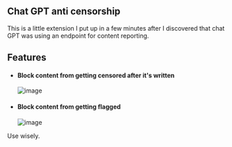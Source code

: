 ## Chat GPT anti censorship
This is a little extension I put up in a few minutes after I discovered that chat GPT was using an endpoint for content reporting.

## Features
* #### Block content from getting censored after it's written
  ![image](https://user-images.githubusercontent.com/66485277/209876744-15a01872-6bd0-4e6d-8fac-e949704fc60c.png)

* #### Block content from getting flagged
  ![image](https://user-images.githubusercontent.com/66485277/209876672-4cab6ce0-f20a-44c2-9e2d-3f387b75732e.png)

Use wisely.
